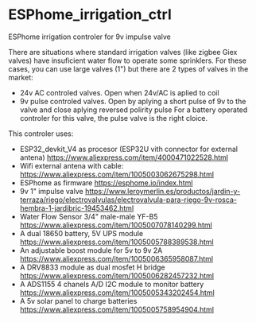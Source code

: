 # ESPhome_irrigation_ctrl
ESPhome irrigation controler for 9v impulse valve

There are situations where standard irrigation valves (like zigbee Giex valves) have insuficient water flow to operate some sprinklers.
For these cases, you can use large valves (1") but there are 2 types of valves in the market:
  - 24v AC controled valves. Open when 24v/AC is aplied to coil
  - 9v pulse controled valves. Open by aplying a short pulse of 9v to the valve and close aplying reversed polirity pulse
For a battery operated controler for this valve, the pulse valve is the right cloice.

This controler uses:
  - ESP32_devkit_V4 as procesor (ESP32U vith connector for external antena)
      https://www.aliexpress.com/item/4000471022528.html
  - Wifi external antena with cable:
      https://www.aliexpress.com/item/1005003062675298.html
  - ESPhome as firmware
      https://esphome.io/index.html
  - 9v 1" impulse valve
      https://www.leroymerlin.es/productos/jardin-y-terraza/riego/electrovalvulas/electrovalvula-para-riego-9v-rosca-hembra-1-jardibric-19453462.html
  - Water Flow Sensor 3/4" male-male YF-B5
      https://www.aliexpress.com/item/1005007078140299.html
  - A dual 18650 battery, 5V UPS module
      https://www.aliexpress.com/item/1005005788389538.html
  - An adjustable boost module for 5v to 9v 2A
      https://www.aliexpress.com/item/1005006365958087.html
  - A DRV8833 module as dual mosfet H bridge
      https://www.aliexpress.com/item/1005006282457232.html
  - A ADS1155 4 chanels A/D I2C module to monitor battery
      https://www.aliexpress.com/item/1005005343202454.html
  - A 5v solar panel to charge batteries
      https://www.aliexpress.com/item/1005005758954904.html

